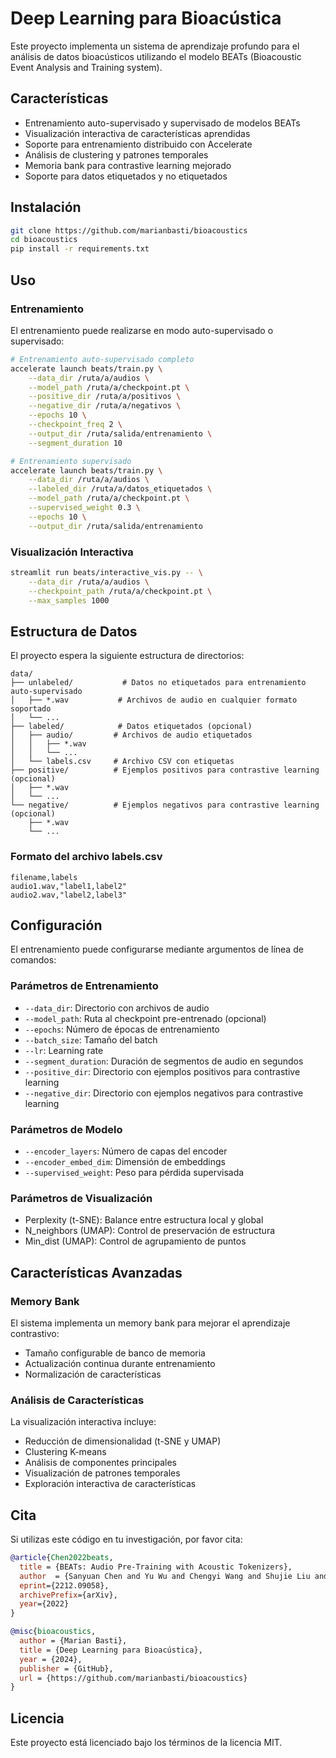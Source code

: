 # Deep Learning para Bioacústica

Este proyecto implementa un sistema de aprendizaje profundo para el análisis de datos bioacústicos utilizando el modelo BEATs (Bioacoustic Event Analysis and Training system).

## Características

- Entrenamiento auto-supervisado y supervisado de modelos BEATs
- Visualización interactiva de características aprendidas
- Soporte para entrenamiento distribuido con Accelerate
- Análisis de clustering y patrones temporales
- Memoria bank para contrastive learning mejorado
- Soporte para datos etiquetados y no etiquetados

## Instalación

```bash
git clone https://github.com/marianbasti/bioacoustics
cd bioacoustics
pip install -r requirements.txt
```

## Uso

### Entrenamiento

El entrenamiento puede realizarse en modo auto-supervisado o supervisado:

```bash
# Entrenamiento auto-supervisado completo
accelerate launch beats/train.py \
    --data_dir /ruta/a/audios \
    --model_path /ruta/a/checkpoint.pt \
    --positive_dir /ruta/a/positivos \
    --negative_dir /ruta/a/negativos \
    --epochs 10 \
    --checkpoint_freq 2 \
    --output_dir /ruta/salida/entrenamiento \
    --segment_duration 10

# Entrenamiento supervisado
accelerate launch beats/train.py \
    --data_dir /ruta/a/audios \
    --labeled_dir /ruta/a/datos_etiquetados \
    --model_path /ruta/a/checkpoint.pt \
    --supervised_weight 0.3 \
    --epochs 10 \
    --output_dir /ruta/salida/entrenamiento
```

### Visualización Interactiva

```bash
streamlit run beats/interactive_vis.py -- \
    --data_dir /ruta/a/audios \
    --checkpoint_path /ruta/a/checkpoint.pt \
    --max_samples 1000
```

## Estructura de Datos

El proyecto espera la siguiente estructura de directorios:

```
data/
├── unlabeled/           # Datos no etiquetados para entrenamiento auto-supervisado
│   ├── *.wav           # Archivos de audio en cualquier formato soportado
│   └── ...
├── labeled/            # Datos etiquetados (opcional)
│   ├── audio/         # Archivos de audio etiquetados
│   │   ├── *.wav
│   │   └── ...
│   └── labels.csv     # Archivo CSV con etiquetas
├── positive/          # Ejemplos positivos para contrastive learning (opcional)
│   ├── *.wav
│   └── ...
└── negative/          # Ejemplos negativos para contrastive learning (opcional)
    ├── *.wav
    └── ...
```

### Formato del archivo labels.csv

```csv
filename,labels
audio1.wav,"label1,label2"
audio2.wav,"label2,label3"
```

## Configuración

El entrenamiento puede configurarse mediante argumentos de línea de comandos:

### Parámetros de Entrenamiento
- `--data_dir`: Directorio con archivos de audio
- `--model_path`: Ruta al checkpoint pre-entrenado (opcional)
- `--epochs`: Número de épocas de entrenamiento
- `--batch_size`: Tamaño del batch
- `--lr`: Learning rate
- `--segment_duration`: Duración de segmentos de audio en segundos
- `--positive_dir`: Directorio con ejemplos positivos para contrastive learning
- `--negative_dir`: Directorio con ejemplos negativos para contrastive learning

### Parámetros de Modelo
- `--encoder_layers`: Número de capas del encoder
- `--encoder_embed_dim`: Dimensión de embeddings
- `--supervised_weight`: Peso para pérdida supervisada

### Parámetros de Visualización
- Perplexity (t-SNE): Balance entre estructura local y global
- N_neighbors (UMAP): Control de preservación de estructura
- Min_dist (UMAP): Control de agrupamiento de puntos

## Características Avanzadas

### Memory Bank
El sistema implementa un memory bank para mejorar el aprendizaje contrastivo:
- Tamaño configurable de banco de memoria
- Actualización continua durante entrenamiento
- Normalización de características

### Análisis de Características
La visualización interactiva incluye:
- Reducción de dimensionalidad (t-SNE y UMAP)
- Clustering K-means
- Análisis de componentes principales
- Visualización de patrones temporales
- Exploración interactiva de características

## Cita

Si utilizas este código en tu investigación, por favor cita:
```bibtex
@article{Chen2022beats,
  title = {BEATs: Audio Pre-Training with Acoustic Tokenizers},
  author  = {Sanyuan Chen and Yu Wu and Chengyi Wang and Shujie Liu and Daniel Tompkins and Zhuo Chen and Furu Wei},
  eprint={2212.09058},
  archivePrefix={arXiv},
  year={2022}
}
```
```bibtex
@misc{bioacoustics,
  author = {Marian Basti},
  title = {Deep Learning para Bioacústica},
  year = {2024},
  publisher = {GitHub},
  url = {https://github.com/marianbasti/bioacoustics}
}
```

## Licencia

Este proyecto está licenciado bajo los términos de la licencia MIT.